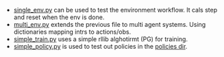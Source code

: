
- [single_env.py](tests/single_env.py) can be used to test the environment workflow. It cals step and reset when the env is done.
- [multi_env.py](tests/multi_env.py) extends the previous file to multi agent systems. Using dictionaries mapping intrs to actions/obs.
- [simple_train.py](tests/simple_train.py) uses a simple rllib alghotirmt (PG) for training.
- [simple_policy.py](tests/simple_policy.py) is used to test out policies in the [policies dir](/Users/giulia/Desktop/rl-werewolf/policies).